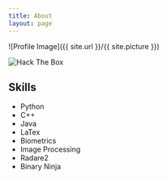 ```yaml
---
title: About
layout: page
---
```

![Profile Image]({{ site.url }}/{{ site.picture }})

<img src="https://www.hackthebox.eu/badge/image/11231" alt="Hack The Box">

<h2>Skills</h2>

<ul class="skill-list">
	<li>Python</li>
	<li>C++</li>
	<li>Java</li>
	<li>LaTex</li>
	<li>Biometrics</li>
	<li>Image Processing</li>
	<li>Radare2</li>
	<li>Binary Ninja</li>
	
</ul>

